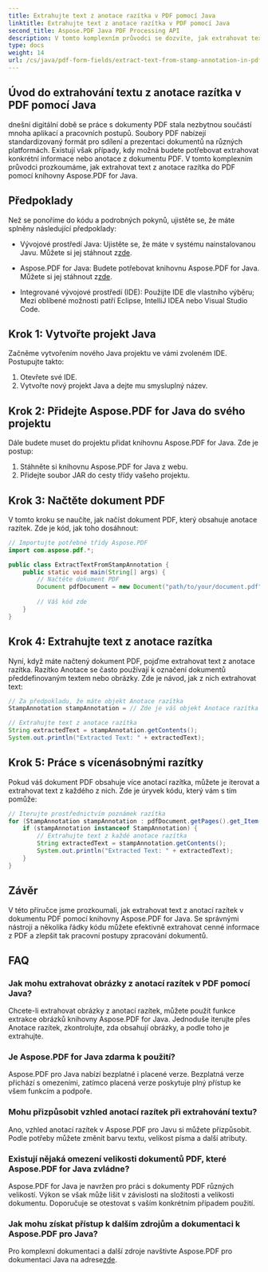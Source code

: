```yaml
---
title: Extrahujte text z anotace razítka v PDF pomocí Java
linktitle: Extrahujte text z anotace razítka v PDF pomocí Java
second_title: Aspose.PDF Java PDF Processing API
description: V tomto komplexním průvodci se dozvíte, jak extrahovat text z anotací razítek v PDF pomocí Javy. Pro efektivní zpracování PDF dokumentů použijte Aspose.PDF for Java.
type: docs
weight: 14
url: /cs/java/pdf-form-fields/extract-text-from-stamp-annotation-in-pdf-using-java/
---
```


## Úvod do extrahování textu z anotace razítka v PDF pomocí Java

dnešní digitální době se práce s dokumenty PDF stala nezbytnou součástí mnoha aplikací a pracovních postupů. Soubory PDF nabízejí standardizovaný formát pro sdílení a prezentaci dokumentů na různých platformách. Existují však případy, kdy možná budete potřebovat extrahovat konkrétní informace nebo anotace z dokumentu PDF. V tomto komplexním průvodci prozkoumáme, jak extrahovat text z anotace razítka do PDF pomocí knihovny Aspose.PDF for Java.

## Předpoklady

Než se ponoříme do kódu a podrobných pokynů, ujistěte se, že máte splněny následující předpoklady:

-  Vývojové prostředí Java: Ujistěte se, že máte v systému nainstalovanou Javu. Můžete si jej stáhnout z[zde](https://www.java.com/download/).

-  Aspose.PDF for Java: Budete potřebovat knihovnu Aspose.PDF for Java. Můžete si jej stáhnout z[zde](https://releases.aspose.com/pdf/java/).

- Integrované vývojové prostředí (IDE): Použijte IDE dle vlastního výběru; Mezi oblíbené možnosti patří Eclipse, IntelliJ IDEA nebo Visual Studio Code.

## Krok 1: Vytvořte projekt Java

Začněme vytvořením nového Java projektu ve vámi zvoleném IDE. Postupujte takto:

1. Otevřete své IDE.
2. Vytvořte nový projekt Java a dejte mu smysluplný název.

## Krok 2: Přidejte Aspose.PDF for Java do svého projektu

Dále budete muset do projektu přidat knihovnu Aspose.PDF for Java. Zde je postup:

1. Stáhněte si knihovnu Aspose.PDF for Java z webu.
2. Přidejte soubor JAR do cesty třídy vašeho projektu.

## Krok 3: Načtěte dokument PDF

V tomto kroku se naučíte, jak načíst dokument PDF, který obsahuje anotace razítek. Zde je kód, jak toho dosáhnout:

```java
// Importujte potřebné třídy Aspose.PDF
import com.aspose.pdf.*;

public class ExtractTextFromStampAnnotation {
    public static void main(String[] args) {
        // Načtěte dokument PDF
        Document pdfDocument = new Document("path/to/your/document.pdf");
        
        // Váš kód zde
    }
}
```

## Krok 4: Extrahujte text z anotace razítka

Nyní, když máte načtený dokument PDF, pojďme extrahovat text z anotace razítka. Razítko Anotace se často používají k označení dokumentů předdefinovaným textem nebo obrázky. Zde je návod, jak z nich extrahovat text:

```java
// Za předpokladu, že máte objekt Anotace razítka
StampAnnotation stampAnnotation = // Zde je váš objekt Anotace razítka

// Extrahujte text z anotace razítka
String extractedText = stampAnnotation.getContents();
System.out.println("Extracted Text: " + extractedText);
```

## Krok 5: Práce s vícenásobnými razítky

Pokud váš dokument PDF obsahuje více anotací razítka, můžete je iterovat a extrahovat text z každého z nich. Zde je úryvek kódu, který vám s tím pomůže:

```java
// Iterujte prostřednictvím poznámek razítka
for (StampAnnotation stampAnnotation : pdfDocument.getPages().get_Item(1).getAnnotations()) {
    if (stampAnnotation instanceof StampAnnotation) {
        // Extrahujte text z každé anotace razítka
        String extractedText = stampAnnotation.getContents();
        System.out.println("Extracted Text: " + extractedText);
    }
}
```

## Závěr

V této příručce jsme prozkoumali, jak extrahovat text z anotací razítek v dokumentu PDF pomocí knihovny Aspose.PDF for Java. Se správnými nástroji a několika řádky kódu můžete efektivně extrahovat cenné informace z PDF a zlepšit tak pracovní postupy zpracování dokumentů.

## FAQ

### Jak mohu extrahovat obrázky z anotací razítek v PDF pomocí Java?

Chcete-li extrahovat obrázky z anotací razítek, můžete použít funkce extrakce obrázků knihovny Aspose.PDF for Java. Jednoduše iterujte přes Anotace razítek, zkontrolujte, zda obsahují obrázky, a podle toho je extrahujte.

### Je Aspose.PDF for Java zdarma k použití?

Aspose.PDF pro Java nabízí bezplatné i placené verze. Bezplatná verze přichází s omezeními, zatímco placená verze poskytuje plný přístup ke všem funkcím a podpoře.

### Mohu přizpůsobit vzhled anotací razítek při extrahování textu?

Ano, vzhled anotací razítek v Aspose.PDF pro Javu si můžete přizpůsobit. Podle potřeby můžete změnit barvu textu, velikost písma a další atributy.

### Existují nějaká omezení velikosti dokumentů PDF, které Aspose.PDF for Java zvládne?

Aspose.PDF for Java je navržen pro práci s dokumenty PDF různých velikostí. Výkon se však může lišit v závislosti na složitosti a velikosti dokumentu. Doporučuje se otestovat s vaším konkrétním případem použití.

### Jak mohu získat přístup k dalším zdrojům a dokumentaci k Aspose.PDF pro Java?

 Pro komplexní dokumentaci a další zdroje navštivte Aspose.PDF pro dokumentaci Java na adrese[zde](https://reference.aspose.com/pdf/java/).
